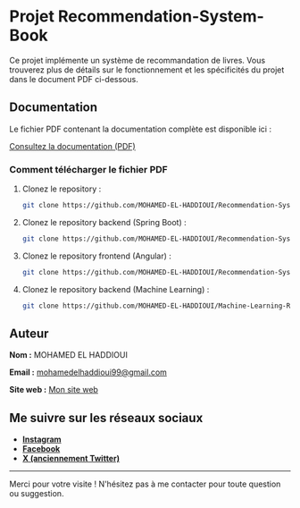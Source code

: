 # Projet Recommendation-System-Book

Ce projet implémente un système de recommandation de livres. Vous trouverez plus de détails sur le fonctionnement et les spécificités du projet dans le document PDF ci-dessous.

## Documentation

Le fichier PDF contenant la documentation complète est disponible ici :

[Consultez la documentation (PDF)](https://github.com/MOHAMED-EL-HADDIOUI/Recommendation-System-Book/blob/main/Architecture%20de%20projet.pdf)

### Comment télécharger le fichier PDF

1. Clonez le repository :
   ```bash
   git clone https://github.com/MOHAMED-EL-HADDIOUI/Recommendation-System-Book.git
   ```
2. Clonez le repository backend (Spring Boot) :
   ```bash
   git clone https://github.com/MOHAMED-EL-HADDIOUI/Recommendation-System-Book-Backend.git
   ```
3. Clonez le repository frontend (Angular) :
   ```bash
   git clone https://github.com/MOHAMED-EL-HADDIOUI/Recommendation-System-Book-Frontend.git
   ```
4. Clonez le repository backend (Machine Learning) :
   ```bash
   git clone https://github.com/MOHAMED-EL-HADDIOUI/Machine-Learning-Recommendation-System-Book.git
   ```

## Auteur

**Nom :** MOHAMED EL HADDIOUI

**Email :** mohamedelhaddioui99@gmail.com

**Site web :** [Mon site web](https://mohamedelhaddioui.netlify.app/)

## Me suivre sur les réseaux sociaux

- **[Instagram](https://www.instagram.com/mohamed_el_haddioui_99/)**
- **[Facebook](https://www.facebook.com/mohamed.elhaddioui99/)**
- **[X (anciennement Twitter)](https://x.com/MOHAMED12131999)**

---

Merci pour votre visite ! N'hésitez pas à me contacter pour toute question ou suggestion.
